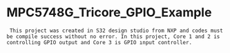 # MPC5748G_Tricore_GPIO_Example
     This project was created in S32 design studio from NXP and codes must be compile success without no error. In this project, Core 1 and 2 is controlling GPIO output and Core 3 is GPIO ınput controller.
